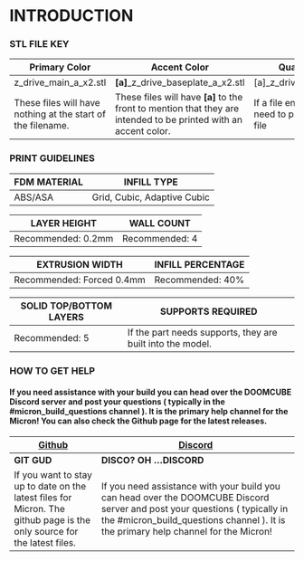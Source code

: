 # INTRODUCTION

### STL FILE KEY


| **Primary Color** | **Accent Color** | **Quantity Required** |
| --- | --- | --- |
| z_drive_main_a_x2.stl | **\[a\]**_z_drive_baseplate_a_x2.stl | \[a\]\_z_drive_baseplate_a_**x2**.stl |
| These files will have nothing at the start of the filename. | These files will have **\[a\]** to the front to mention that they are intended to be printed with an accent color. | If a file ends with **xN**, you need to print **N** number of that file |

### PRINT GUIDELINES

| **FDM MATERIAL** | **INFILL TYPE** | 
| --- | --- | 
| ABS/ASA | Grid, Cubic, Adaptive Cubic |  


| **LAYER HEIGHT** | **WALL COUNT** |
| --- | --- | 
| Recommended: 0.2mm | Recommended: 4 | 

| **EXTRUSION WIDTH** | **INFILL PERCENTAGE** |
| --- | --- | 
| Recommended: Forced 0.4mm | Recommended: 40% |

| **SOLID TOP/BOTTOM LAYERS** | **SUPPORTS REQUIRED** |
| --- | --- | 
| Recommended: 5 | If the part needs supports, they are built into the model. |

### HOW TO GET HELP

<h4 class="main"> If you need assistance with your build you can head over the DOOMCUBE Discord server and post your questions ( typically in the #micron_build_questions channel ). It is the primary help channel for the Micron! You can also check the Github page for the latest releases.</h4>

|<a class="aClick" href="https://github.com/PrintersForAnts/Micron"> <span class="spanClick"><object type="image/svg+xml" data="./images/Vectors/Icons/github-icon.svg" class="icon objectClick"> Github </object></span></a> |<a class="aClick" href="https://discord.gg/doomcube"> <span class="spanClick"><object type="image/svg+xml" data="./images/Vectors/Icons/discord.svg" class="icon objectClick"> Discord </object> |
| --- | --- |
| **GIT GUD** | **DISCO? OH …DISCORD** | 
| If you want to stay up to date on the latest files for Micron. The github page is the only source for the latest files. | If you need assistance with your build you can head over the DOOMCUBE Discord server and post your questions ( typically in the #micron_build_questions channel ). It is the primary help channel for the Micron! |
